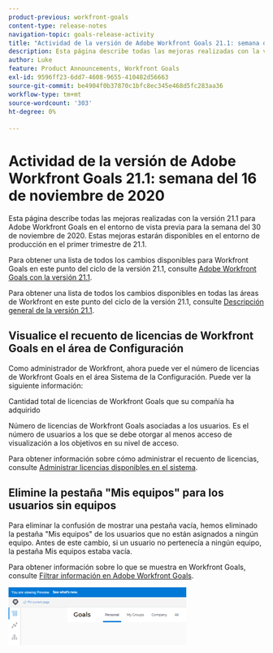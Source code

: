 ```yaml
---
product-previous: workfront-goals
content-type: release-notes
navigation-topic: goals-release-activity
title: "Actividad de la versión de Adobe Workfront Goals 21.1: semana del 16 de noviembre de 2020"
description: Esta página describe todas las mejoras realizadas con la versión 21.1 para Adobe Workfront Goals en el entorno de vista previa para la semana del 30 de noviembre de 2020. Estas mejoras estarán disponibles en el entorno de producción en el primer trimestre de 21.1.
author: Luke
feature: Product Announcements, Workfront Goals
exl-id: 9596ff23-6dd7-4608-9655-410482d56663
source-git-commit: be4904f0b37870c1bfc8ec345e468d5fc283aa36
workflow-type: tm+mt
source-wordcount: '303'
ht-degree: 0%

---
```


# Actividad de la versión de Adobe Workfront Goals 21.1: semana del 16 de noviembre de 2020

Esta página describe todas las mejoras realizadas con la versión 21.1 para Adobe Workfront Goals en el entorno de vista previa para la semana del 30 de noviembre de 2020. Estas mejoras estarán disponibles en el entorno de producción en el primer trimestre de 21.1.

Para obtener una lista de todos los cambios disponibles para Workfront Goals en este punto del ciclo de la versión 21.1, consulte [Adobe Workfront Goals con la versión 21.1](../../../../product-announcements/product-releases/goals-release-activity/goals-release-21-1.md).

Para obtener una lista de todos los cambios disponibles en todas las áreas de Workfront en este punto del ciclo de la versión 21.1, consulte [Descripción general de la versión 21.1](../../../../product-announcements/product-releases/21.1-release-activity/21-1-release-overview.md).

## Visualice el recuento de licencias de Workfront Goals en el área de Configuración

Como administrador de Workfront, ahora puede ver el número de licencias de Workfront Goals en el área Sistema de la Configuración. Puede ver la siguiente información:

Cantidad total de licencias de Workfront Goals que su compañía ha adquirido

Número de licencias de Workfront Goals asociadas a los usuarios. Es el número de usuarios a los que se debe otorgar al menos acceso de visualización a los objetivos en su nivel de acceso.

Para obtener información sobre cómo administrar el recuento de licencias, consulte [Administrar licencias disponibles en el sistema](../../../../administration-and-setup/get-started-wf-administration/manage-available-licenses-in-your-system.md).

## Elimine la pestaña &quot;Mis equipos&quot; para los usuarios sin equipos

Para eliminar la confusión de mostrar una pestaña vacía, hemos eliminado la pestaña &quot;Mis equipos&quot; de los usuarios que no están asignados a ningún equipo. Antes de este cambio, si un usuario no pertenecía a ningún equipo, la pestaña Mis equipos estaba vacía.

Para obtener información sobre lo que se muestra en Workfront Goals, consulte [Filtrar información en Adobe Workfront Goals](../../../../workfront-goals/goal-management/filter-information-wf-goals.md).

![](assets/goals-page-with-no-my-teams-tab-350x114.png)

